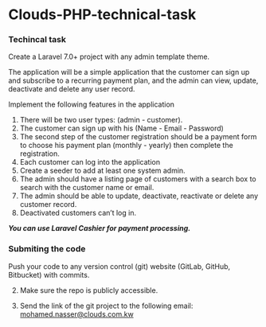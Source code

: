 # Clouds-PHP-technical-task

### Techincal task

Create a Laravel 7.0+ project with any admin template theme.

The application will be a simple application that the customer can sign up and subscribe
to a recurring payment plan, and the admin can view, update, deactivate and delete any
user record.

Implement the following features in the application
1. There will be two user types: (admin - customer).
2. The customer can sign up with his (Name - Email - Password)
3. The second step of the customer registration should be a payment form to choose
his payment plan (monthly - yearly) then complete the registration.
4. Each customer can log into the application
5. Create a seeder to add at least one system admin.
6. The admin should have a listing page of customers with a search box to search
with the customer name or email.
7. The admin should be able to update, deactivate, reactivate or delete any customer
record.
8. Deactivated customers can’t log in.


***You can use Laravel Cashier for payment processing.***

### Submiting the code

Push your code to any version control (git) website (GitLab, GitHub, Bitbucket) with commits.

2. Make sure the repo is publicly accessible.

3. Send the link of the git project to the following email: mohamed.nasser@clouds.com.kw 

